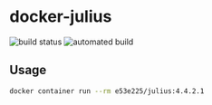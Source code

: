 # docker-julius

![build status](https://img.shields.io/docker/build/e53e225/julius.svg)
![automated build](https://img.shields.io/docker/automated/e53e225/julius.svg)

## Usage

```sh
docker container run --rm e53e225/julius:4.4.2.1
```
